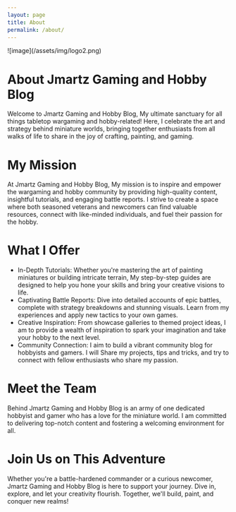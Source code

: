 ```yaml
---
layout: page
title: About
permalink: /about/
---
```

<div style="max-width:55%;float:center;margin:0 10px 10px 0" markdown="1">
![image](/assets/img/logo2.png)
</div>

# About Jmartz Gaming and Hobby Blog

Welcome to Jmartz Gaming and Hobby Blog, My ultimate sanctuary for all things tabletop wargaming and hobby-related! Here, I celebrate the art and strategy behind miniature worlds, bringing together enthusiasts from all walks of life to share in the joy of crafting, painting, and gaming.

# My Mission

At Jmartz Gaming and Hobby Blog, My mission is to inspire and empower the wargaming and hobby community by providing high-quality content, insightful tutorials, and engaging battle reports. I strive to create a space where both seasoned veterans and newcomers can find valuable resources, connect with like-minded individuals, and fuel their passion for the hobby.

# What I Offer

- In-Depth Tutorials: Whether you're mastering the art of painting miniatures or building intricate terrain, My step-by-step guides are designed to help you hone your skills and bring your creative visions to life.
- Captivating Battle Reports: Dive into detailed accounts of epic battles, complete with strategy breakdowns and stunning visuals. Learn from my experiences and apply new tactics to your own games.
- Creative Inspiration: From showcase galleries to themed project ideas, I am to provide a wealth of inspiration to spark your imagination and take your hobby to the next level.
- Community Connection: I aim to build a vibrant community blog for hobbyists and gamers. I will Share my projects, tips and tricks, and try to connect with fellow enthusiasts who share my passion.

# Meet the Team

Behind Jmartz Gaming and Hobby Blog is an army of one dedicated hobbyist and gamer who has a love for the miniature world. I am committed to delivering top-notch content and fostering a welcoming environment for all.

# Join Us on This Adventure

Whether you're a battle-hardened commander or a curious newcomer, Jmartz Gaming and Hobby Blog is here to support your journey. Dive in, explore, and let your creativity flourish. Together, we'll build, paint, and conquer new realms!
